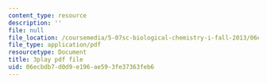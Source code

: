 ```yaml
---
content_type: resource
description: ''
file: null
file_location: /coursemedia/5-07sc-biological-chemistry-i-fall-2013/06ecbdb7d0d9e196ae593fe37363feb6_56vQ0S2eAjw.pdf
file_type: application/pdf
resourcetype: Document
title: 3play pdf file
uid: 06ecbdb7-d0d9-e196-ae59-3fe37363feb6
---
```

